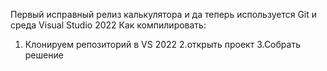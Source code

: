 Первый исправный релиз калькулятора и да теперь используется Git и среда Visual Studio 2022 
Как компилировать:
1. Клонируем репозиторий в VS 2022
2.открыть проект
3.Собрать решение

